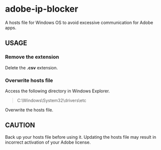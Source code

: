 # adobe-ip-blocker

A hosts file for Windows OS to avoid excessive communication for Adobe apps. 

## USAGE

### Remove the extension
Delete the **.csv** extension.

### Overwrite hosts file
Access the following directory in Windows Explorer.

> C:\Windows\System32\drivers\etc

Overwrite the hosts file.

## CAUTION
Back up your hosts file before using it. Updating the hosts file may result in incorrect activation of your Adobe license.
